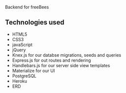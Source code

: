 Backend for freeBees

## Technologies used

* HTML5
* CSS3
* javaScript
* jQuery
* Knex.js for our databse migrations, seeds and queries
* Express.js for out routes and rendering
* Handlebars.js for our server side view templates
* Materialize for our UI
* PostgreSQL
* Heroku
* ERD
